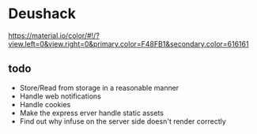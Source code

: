 # Deushack

https://material.io/color/#!/?view.left=0&view.right=0&primary.color=F48FB1&secondary.color=616161


## todo

  - Store/Read from storage in a reasonable manner
  - Handle web notifications
  - Handle cookies
  - Make the express erver handle static assets
  - Find out why infuse on the server side doesn't render correctly
